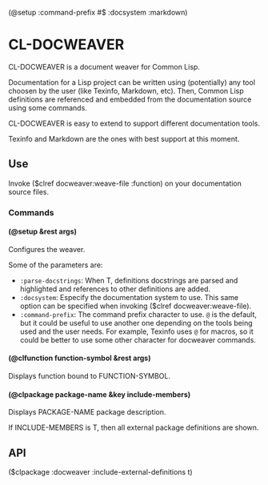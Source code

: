 (@setup :command-prefix #\$ :docsystem :markdown)

# CL-DOCWEAVER

CL-DOCWEAVER is a document weaver for Common Lisp.

Documentation for a Lisp project can be written using (potentially) any tool choosen by the user (like Texinfo, Markdown, etc). Then, Common Lisp definitions are referenced and embedded from the documentation source using some commands.

CL-DOCWEAVER is easy to extend to support different documentation tools.

Texinfo and Markdown are the ones with best support at this moment.

## Use

Invoke ($clref docweaver:weave-file :function) on your documentation source files.

### Commands

#### (@setup &rest args)

Configures the weaver.

Some of the parameters are:

- `:parse-docstrings`: When T, definitions docstrings are parsed and highlighted and references to other definitions are added.
- `:docsystem`: Especify the documentation system to use. This same option can be specified when invoking ($clref docweaver:weave-file).
- `:command-prefix`: The command prefix character to use. `@` is the default, but it could be useful to use another one depending on the tools being used and the user needs. For example, Texinfo uses `@` for macros, so it could be better to use some other character for docweaver commands.

#### (@clfunction function-symbol &rest args)

Displays function bound to FUNCTION-SYMBOL.

#### (@clpackage package-name &key include-members)

Displays PACKAGE-NAME package description.

If INCLUDE-MEMBERS is T, then all external package definitions are shown.

## API

($clpackage :docweaver :include-external-definitions t)

